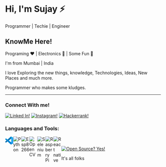 # Hi, I'm Sujay ⚡

Programmer | Techie | Engineer 

## KnowMe Here!


Programing ❤️ | Electronics 💙 | Some Fun 💚

I'm from Mumbai | India

I love Exploring the new things, knowledge, Technologies, Ideas, New Places and much more.


Programmer who makes some kludges.

---

### Connect With me!
[![Linked In!](https://img.shields.io/badge/Linked%20In-%20-9cf?style=plastic&logo=linkedin)](https://in.linkedin.com/in/alaspuresujay)
[![Instagram!](https://img.shields.io/badge/Instagram-%20-orange?style=plastic&logo=instagram)](https://www.instagram.com/alaspuresujay)
[![Hackerrank!](https://img.shields.io/badge/HackerRank-%20-brightgreen?style=plastic&logo=HackerRank)](https://www.hackerrank.com/alaspuresujay)

### Languages and Tools:

[<img align="left" alt="Visual Studio Code" width="26px" src="https://raw.githubusercontent.com/github/explore/80688e429a7d4ef2fca1e82350fe8e3517d3494d/topics/visual-studio-code/visual-studio-code.png" />][github]
[<img align="left" alt="Python" width="26px" src="https://raw.githubusercontent.com/alaspuresujay/alaspuresujay/master/img/python.png" />][github]

[<img align="left" alt="Esp8266" width="26px" src="https://cdn.icon-icons.com/icons2/2108/PNG/512/espressif_icon_130944.png" />][github]
[<img align="left" alt="OpenCV" width="26px" src="https://raw.githubusercontent.com/alaspuresujay/alaspuresujay/master/img/opencv.png" />][github]
[<img align="left" alt="Selenium" width="26px" src="https://raw.githubusercontent.com/alaspuresujay/alaspuresujay/master/img/selenium.png" />][github]
[<img align="left" alt="Raspberry Pi" width="26px" src="https://cdn.icon-icons.com/icons2/2108/PNG/512/raspberry_pi_icon_130847.png" />][github]
[<abbr title="React native"><img align="left" alt="React native" width="26px" src="https://miro.medium.com/max/384/1*To2H39eauxaeYxYMtV1afQ.png" /></abbr>][github]
<br>

[![Open Source? Yes!](https://img.shields.io/badge/Open%20Source%3F-Yes-blue?style=plastic&logo=github)](https://github.com/alaspuresujay)

It's all folks

[github]: https://github.com/alaspuresujay
[website]: https://alaspuresujay.github.io
